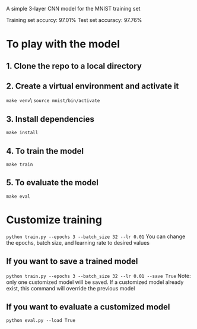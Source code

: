 A simple 3-layer CNN model for the MNIST training set

Training set accurcy: 97.01%
Test set accuracy: 97.76%

# To play with the model
## 1. Clone the repo to a local directory
## 2. Create a virtual environment and activate it
```make venv```\\
```source mnist/bin/activate```

## 3. Install dependencies
```make install```

## 4. To train the model
```make train```

## 5. To evaluate the model
```make eval```

# Customize training
```python train.py --epochs 3 --batch_size 32 --lr 0.01```
You can change the epochs, batch size, and learning rate to desired values

## If you want to save a trained model
```python train.py --epochs 3 --batch_size 32 --lr 0.01 --save True```
Note: only one customized model will be saved. If a customized model already exist, this command will override the previous model

## If you want to evaluate a customized model
```python eval.py --load True```

